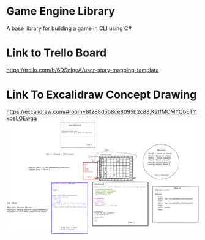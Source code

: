 # Game Engine Library
A base library for building a game in CLI using C#

# Link to Trello Board
https://trello.com/b/6DSnlqeA/user-story-mapping-template


# Link To Excalidraw Concept Drawing
https://excalidraw.com/#room=8f288d5b8ce8095b2c83,K2tfMOMYQbETYxpeLOEwgg
![concept drawing](https://github.com/jalexb/GameBoardBaseLibrary/blob/main/CSharpGameDevFoundation/Images/Concept%20Drawing.png)
